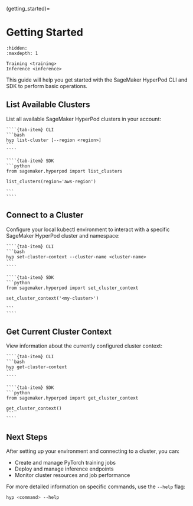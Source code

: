 (getting_started)=

# Getting Started

```{toctree}
:hidden:
:maxdepth: 1

Training <training>
Inference <inference>

```

This guide will help you get started with the SageMaker HyperPod CLI and SDK to perform basic operations.

## List Available Clusters

List all available SageMaker HyperPod clusters in your account:

`````{tab-set}
````{tab-item} CLI
```bash
hyp list-cluster [--region <region>]
```
````

````{tab-item} SDK
```python
from sagemaker.hyperpod import list_clusters

list_clusters(region='aws-region')

```
````
`````

## Connect to a Cluster

Configure your local kubectl environment to interact with a specific SageMaker HyperPod cluster and namespace:

`````{tab-set}
````{tab-item} CLI
```bash
hyp set-cluster-context --cluster-name <cluster-name>
```
````

````{tab-item} SDK
```python
from sagemaker.hyperpod import set_cluster_context

set_cluster_context('<my-cluster>')

```
````
`````

## Get Current Cluster Context

View information about the currently configured cluster context:

`````{tab-set}
````{tab-item} CLI
```bash
hyp get-cluster-context
```
````

````{tab-item} SDK
```python
from sagemaker.hyperpod import get_cluster_context

get_cluster_context()
```
````
`````


## Next Steps

After setting up your environment and connecting to a cluster, you can:

- Create and manage PyTorch training jobs
- Deploy and manage inference endpoints
- Monitor cluster resources and job performance

For more detailed information on specific commands, use the `--help` flag:

```bash
hyp <command> --help
```